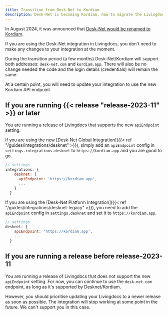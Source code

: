 ```yaml
---
title: Transition from Desk-Net to Kordiam
description: Desk-Net is becoming Kordiam, how to migrate the Livingdocs integration
---
```


In August 2024, it was announced that [Desk-Net would be renamed to Kordiam](https://support.kordiam.io/hc/en-us/articles/14759979009948-Desk-Net-Becomes-Kordiam-Impact-on-Integrations). 

If you are using the Desk-Net integration in Livingdocs, you don't need to make any changes to your integration at the moment. 

During the transition period (a few months) Desk-Net/Kordiam will support both addresses: `desk-net.com` and `kordiam.app`. There will also be no change needed the code and the login details (credentials) will remain the same.

At a certain point, you will need to update your integration to use the new Kordiam API endpoint.

## If you are running {{< release "release-2023-11" >}} or later

You are running a release of Livingdocs that supports the new `apiEndpoint` setting. 

If you are using the new [Desk-Net Global Integration]({{< ref "/guides/integrations/desknet" >}}), simply add an `apiEndpoint` config in `settings.integrations.desknet` to `https://kordiam.app` and you are good to go.

```js 
// settings
integrations: {
    desknet: {
      apiEndpoint: 'https://kordiam.app',
      ...
    }
  }
```

If you are using the [Desk-Net Platform Integration]({{< ref "/guides/integrations/desknet-legacy" >}}), you need to add the `apiEndpoint` config in `settings.desknet` and set it to `https://kordiam.app`.

```js 
// settings
desknet: {
    apiEndpoint: 'https://kordiam.app',
    ...
  }
```

## If you are running a release before release-2023-11
You are running a release of Livingdocs that does not support the new `apiEndpoint` setting. 
For now, you can continue to use the `desk-net.com` endpoint, as long as it's supported by Desknet/Kordiam. 

However, you should prioritise updating your Livingdocs to a newer release as soon as possible. The integration will stop working at some point in the future. We can't support you in this case.
